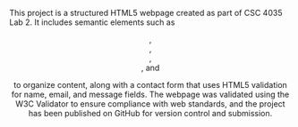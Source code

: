 This project is a structured HTML5 webpage created as part of CSC 4035 Lab 2. It includes semantic elements such as <header>, <nav>, <main>, <section>, and 
<footer> to organize content, along with a contact form that uses HTML5 validation for name, email, and message fields. The webpage was validated using the 
W3C Validator to ensure compliance with web standards, and the project has been published on GitHub for version control and submission.
